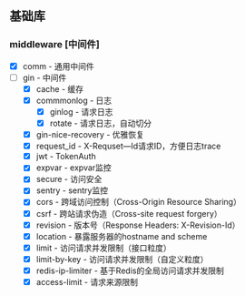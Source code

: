 ## 基础库

### middleware [中间件]

- [x] comm - 通用中间件
- [ ] gin - 中间件
    - [x] cache - 缓存
    - [x] commmonlog - 日志
        - [x] ginlog - 请求日志
        - [x] rotate - 请求日志，自动切分
    - [x] gin-nice-recovery - 优雅恢复
    - [x] request_id - X-Requset—Id请求ID，方便日志trace
    - [x] jwt - TokenAuth
    - [x] expvar - expvar监控
    - [x] secure - 访问安全
    - [x] sentry - sentry监控
    - [x] cors - 跨域访问控制（Cross-Origin Resource Sharing）
    - [x] csrf - 跨站请求伪造（Cross-site request forgery）
    - [x] revision - 版本号（Response Headers: X-Revision-Id）
    - [x] location - 暴露服务器的hostname and scheme
    - [x] limit - 访问请求并发限制（接口粒度）
    - [x] limit-by-key - 访问请求并发限制（自定义粒度）
    - [x] redis-ip-limiter - 基于Redis的全局访问请求并发限制
    - [x] access-limit - 请求来源限制
